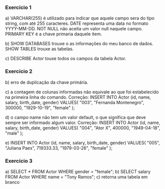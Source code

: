 ### Exercício 1

a) VARCHAR(255) é utilizado para indicar que aquele campo sera do tipo string, com até 255 caracteres. DATE representa uma data no formato YYYY-MM-DD. NOT NULL não aceita um valor null naquele campo. PRIMARY KEY é a chave primaria daquele item.

b) SHOW DATABASES trouxe o as informações do meu banco de dados. SHOW TABLES trouxe as tabelas.

c) DESCRIBE Actor touxe todos os campos da tabela Actor.

### Exercício 2

b) erro de duplicação da chave primária.

c) a contagem de colunas informadas não equivale ao que foi estabelecido na primeira linha do comando.
Correção:
INSERT INTO Actor (id, name, salary, birth_date, gender)
VALUES(
  "003", 
  "Fernanda Montenegro",
  300000,
  "1929-10-19", 
  "female"
);

d) o campo name não tem um valor default, o que significa que deve sempre ser informado algum valor.
Correção: 
INSERT INTO Actor (id, name, salary, birth_date, gender)
VALUES(
  "004",
  "Ator X",
  400000,
  "1949-04-18", 
  "male"
);

e)
INSERT INTO Actor (id, name, salary, birth_date, gender)
VALUES(
  "005", 
  "Juliana Paes",
  719333.33,
  "1979-03-26", 
  "female"
);

### Exercício 3
a) SELECT * FROM Actor WHERE gender = "female";
b) SELECT salary FROM Actor WHERE name = "Tony Ramos";
c) retorna uma tabela em branco